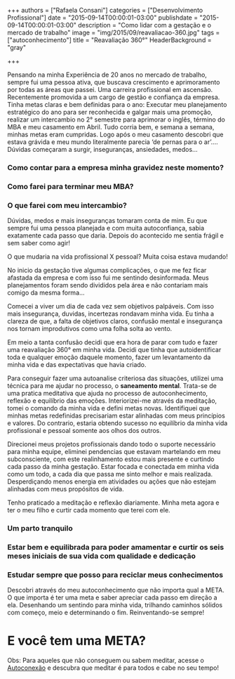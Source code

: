 +++
authors = ["Rafaela Consani"]
categories = ["Desenvolvimento Profissional"]
date = "2015-09-14T00:00:01-03:00"
publishdate = "2015-09-14T00:00:01-03:00"
description = "Como lidar com a gestação e o mercado de trabalho"
image = "img/2015/09/reavaliacao-360.jpg"
tags = ["autoconhecimento"]
title = "Reavaliação 360°"
  HeaderBackground = "gray"

+++


Pensando na minha Experiência de 20 anos no mercado de trabalho, sempre fui uma pessoa ativa, que buscava crescimento e aprimoramento por todas as áreas que passei. Uma carreira profissional em ascensão. Recentemente promovida a um cargo de gestão e confiança da empresa.
Tinha metas claras e bem definidas para o ano: Executar meu planejamento estratégico do ano para ser reconhecida e galgar mais uma promoção, realizar um intercambio no 2° semestre para aprimorar o inglês, término do MBA e meu casamento em Abril.
Tudo corria bem, e semana a semana, minhas metas eram cumpridas.
Logo após o meu casamento descobri que estava grávida e meu mundo literalmente parecia ‘de pernas para o ar’.... Dúvidas começaram a surgir, inseguranças, ansiedades, medos...

### Como contar para a empresa minha gravidez neste momento?
### Como farei para terminar meu MBA?
### O que farei com meu intercambio?

Dúvidas, medos e mais inseguranças tomaram conta de mim.
Eu que sempre fui uma pessoa planejada e com muita autoconfiança, sabia exatamente cada passo que daria. Depois do acontecido me sentia frágil e sem saber como agir!

O que mudaria na vida profissional X pessoal? Muita coisa estava mudando!

No inicio da gestação tive algumas complicações, o que me fez ficar afastada da empresa e com isso fui me sentindo desinformada. Meus planejamentos foram sendo divididos pela área e não contariam mais comigo da mesma forma...

Comecei a viver um dia de cada vez sem objetivos palpáveis. Com isso mais insegurança, duvidas, incertezas rondavam minha vida. Eu tinha a clareza de que, a falta de objetivos claros, confusão mental e insegurança nos tornam improdutivos como uma folha solta ao vento.

Em meio a tanta confusão decidi que era hora de parar com tudo e fazer uma reavaliação 360° em minha vida. Decidi que tinha que autoidentificar toda e qualquer emoção daquele momento, fazer um levantamento da minha vida e das expectativas que havia criado.

Para conseguir fazer uma autoanalise criteriosa das situações, utilizei uma técnica para me ajudar no processo, o **saneamento mental**. Trata-se de uma pratica meditativa que ajuda no processo de autoconhecimento, reflexão e equilíbrio das emoções.
Interiorizei-me através da meditação, tomei o comando da minha vida e defini metas novas. Identifiquei que minhas metas redefinidas precisariam estar alinhadas com meus princípios e valores. Do contrario, estaria obtendo sucesso no equilíbrio da minha vida profissional e pessoal somente aos olhos dos outros.

Direcionei meus projetos profissionais dando todo o suporte necessário para minha equipe, eliminei pendencias que estavam martelando em meu subconsciente, com este realinhamento estou mais presente e curtindo cada passo da minha gestação.
Estar focada e conectada em minha vida como um todo, a cada dia que passa me sinto melhor e mais realizada. Desperdiçando menos energia em atividades ou ações que não estejam alinhadas com meus propósitos de vida.

Tenho praticado a meditação e reflexão diariamente. Minha meta agora e ter o meu filho e curtir cada momento que terei com ele.

### Um parto tranquilo
### Estar bem e equilibrada para poder amamentar e curtir os seis meses iniciais de sua vida com qualidade e dedicação
### Estudar sempre que posso para reciclar meus conhecimentos

Descobri através do meu autoconhecimento que não importa qual a META. O que importa é ter uma meta e saber apreciar cada passo em direção a ela. Desenhando um sentindo para minha vida, trilhando caminhos sólidos com começo, meio e determinando o fim. Reinventando-se sempre!

# E você tem uma META?

Obs: Para aqueles que não conseguem ou sabem meditar, acesse o [Autoconexão](autoconexao.org.br) e descubra que meditar é para todos e cabe no seu tempo!
